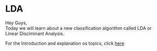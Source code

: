 # LDA
Hey Guys,<br />
Today we will learn about a new classification algorithm called LDA or Linear Disciminant Analysis.<br />

For the Introduction and explanation os topics, click [here]()
